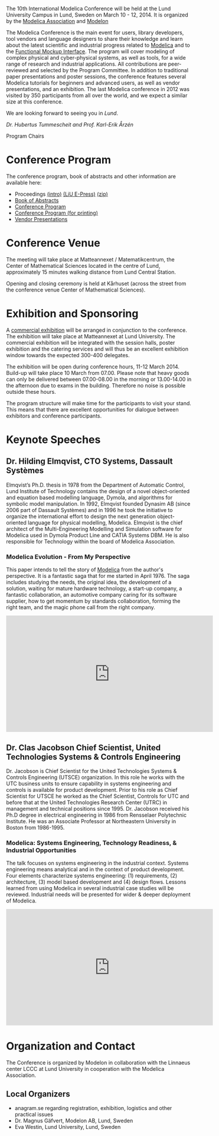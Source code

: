 The 10th International Modelica Conference will be held at the Lund University Campus in Lund, Sweden on March 10 - 12, 2014. It is organized by the [Modelica Association](https://modelica.org) and [Modelon](http://www.modelon.com/)

The Modelica Conference is the main event for users, library developers, tool vendors and language designers to share their knowledge and learn about the latest scientific and industrial progress related to [Modelica](https://modelica.org) and to the [Functional Mockup Interface](http://www.fmi-standard.org/). The program will cover modeling of complex physical and cyber-physical systems, as well as tools, for a wide range of research and industrial applications. All contributions are peer-reviewed and selected by the Program Committee. In addition to traditional paper presentations and poster sessions, the conference features several Modelica tutorials for beginners and advanced users, as well as vendor presentations, and an exhibition. The last Modelica conference in 2012 was visited by 350 participants from all over the world, and we expect a similar size at this conference.

We are looking forward to seeing you in _Lund_.

_Dr. Hubertus Tummescheit and Prof. Karl-Erik Årzén_

Program Chairs

# Conference Program

The conference program, book of abstracts and other information are available here:

* Proceedings [(intro)](proceedings/html/index.html) [(LiU E-Press)](http://www.ep.liu.se/ecp/contents.asp?issue=118) [(zip)](https://github.com/modelica/ModelicaConference2014/releases/download/USB/Modelica2014-USB-Stick.zip)
* [Book of Abstracts](proceedings/html/BookOfAbstracts.pdf)
* [Conference Program](proceedings/html/ProgramViewing.pdf)
* [Conference Program (for printing)](proceedings/html/Program.pdf)
* [Vendor Presentations](proceedings/html/vendors.html)

# Conference Venue

The meeting will take place at Matteannexet / Matematikcentrum, the Center of Mathematical Sciences located in the centre of Lund, approximately 15 minutes walking distance from Lund Central Station.

Opening and closing ceremony is held at Kårhuset (across the street from the conference venue Center of Mathematical Sciences).

# Exhibition and Sponsoring

A [commercial exhibition](sponsors.md) will be arranged in conjunction to the conference. The exhibition will take place at Matteannexet at Lund University. The commercial exhibition will be integrated with the session halls, poster exhibition and the catering services and will thus be an excellent exhibition window towards the expected 300-400 delegates.

The exhibition will be open during conference hours, 11-12 March 2014. Build-up will take place 10 March from 07.00. Please note that heavy goods can only be delivered between 07.00-08.00 in the morning or 13.00-14.00 in the afternoon due to exams in the building. Therefore no noise is possible outside these hours.

The program structure will make time for the participants to visit your stand. This means that there are excellent opportunities for dialogue between exhibitors and conference participants.

# Keynote Speeches

## Dr. Hilding Elmqvist, CTO Systems, Dassault Systèmes

Elmqvist’s Ph.D. thesis in 1978 from the Department of Automatic Control, Lund Institute of Technology contains the design of a novel object-oriented and equation based modelling language, Dymola, and algorithms for symbolic model manipulation. In 1992, Elmqvist founded Dynasim AB (since 2006 part of Dassault Systèmes) and in 1996 he took the initiative to organize the international effort to design the next generation object-oriented language for physical modelling, Modelica. Elmqvist is the chief architect of the Multi-Engineering Modelling and Simulation software for Modelica used in Dymola Product Line and CATIA Systems DBM. He is also responsible for Technology within the board of Modelica Association.

### Modelica Evolution - From My Perspective

This paper intends to tell the story of [Modelica](https://www.modelica.org) from the author's perspective. It is a fantastic saga that for me started in April 1976. The saga includes studying the needs, the original idea, the development of a solution, waiting for mature hardware technology, a start-up company, a fantastic collaboration, an automotive company caring for its software supplier, how to get momentum by standards collaboration, forming the right team, and the magic phone call from the right company.

<iframe src="https://www.youtube.com/embed/9YnjHB9u6DE" frameborder="0" height="315" width="560"></iframe>

## Dr. Clas Jacobson Chief Scientist, United Technologies Systems & Controls Engineering

Dr. Jacobson is Chief Scientist for the United Technologies Systems & Controls Engineering (UTSCE) organization. In this role he works with the UTC business units to ensure capability in systems engineering and controls is available for product development. Prior to his role as Chief Scientist for UTSCE he worked as the Chief Scientist, Controls for UTC and before that at the United Technologies Research Center (UTRC) in management and technical positions since 1995. Dr. Jacobson received his Ph.D degree in electrical engineering in 1986 from Rensselaer Polytechnic Institute. He was an Associate Professor at Northeastern University in Boston from 1986-1995.

### Modelica: Systems Engineering, Technology Readiness, & Industrial Opportunities

The talk focuses on systems engineering in the industrial context. Systems engineering means analytical and in the context of product development. Four elements characterize systems engineering: (1) requirements, (2) architecture, (3) model based development and (4) design flows. Lessons learned from using Modelica in several industrial case studies will be reviewed. Industrial needs will be presented for wider & deeper deployment of Modelica.

<iframe src="https://www.youtube.com/embed/JwhuCvpbONU" frameborder="0" height="315" width="560"></iframe>

# Organization and Contact

The Conference is organized by Modelon in collaboration with the Linnaeus center LCCC at Lund University in cooperation with the Modelica Association.

## Local Organizers

* anagram.se regarding registration, exhibition, logistics and other practical issues
* Dr. Magnus Gäfvert, Modelon AB, Lund, Sweden
* Eva Westin, Lund University, Lund, Sweden
